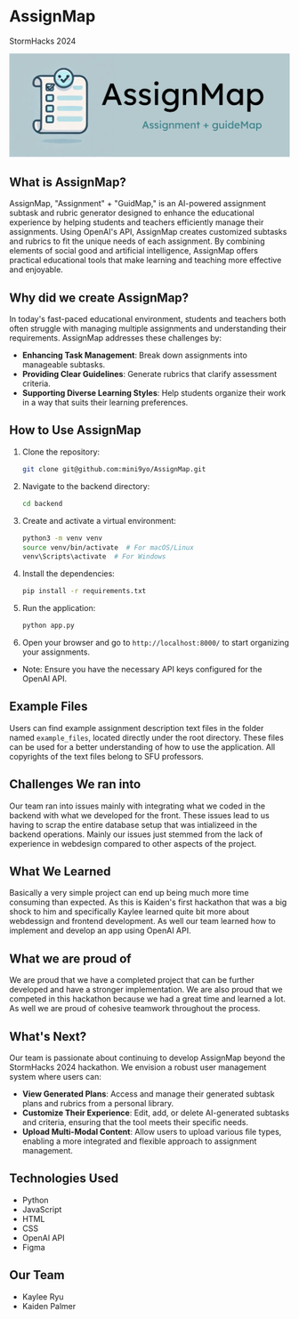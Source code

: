 # AssignMap
StormHacks 2024

![AssignMap](backend/static/image/AssignMap.png)

## What is AssignMap?
AssignMap, "Assignment" + "GuidMap," is an AI-powered assignment subtask and rubric generator designed to enhance the educational experience by helping students and teachers efficiently manage their assignments. Using OpenAI's API, AssignMap creates customized subtasks and rubrics to fit the unique needs of each assignment. By combining elements of social good and artificial intelligence, AssignMap offers practical educational tools that make learning and teaching more effective and enjoyable.

## Why did we create AssignMap?
In today's fast-paced educational environment, students and teachers both often struggle with managing multiple assignments and understanding their requirements. AssignMap addresses these challenges by:

- **Enhancing Task Management**: Break down assignments into manageable subtasks.
- **Providing Clear Guidelines**: Generate rubrics that clarify assessment criteria.
- **Supporting Diverse Learning Styles**: Help students organize their work in a way that suits their learning preferences.


## How to Use AssignMap

1. Clone the repository:

    ```bash
    git clone git@github.com:mini9yo/AssignMap.git
    ```

2. Navigate to the backend directory:

    ```bash
    cd backend
    ```

3. Create and activate a virtual environment:

   ```bash
   python3 -m venv venv
   source venv/bin/activate  # For macOS/Linux
   venv\Scripts\activate  # For Windows
   ```

4. Install the dependencies:

   ```bash
   pip install -r requirements.txt
   ```

5. Run the application:

   ```bash
   python app.py
   ```

6. Open your browser and go to `http://localhost:8000/` to start organizing your assignments.

- Note: Ensure you have the necessary API keys configured for the OpenAI API.

## Example Files
Users can find example assignment description text files in the folder named `example_files`, located directly under the root directory. These files can be used for a better understanding of how to use the application. All copyrights of the text files belong to SFU professors.

## Challenges We ran into

Our team ran into issues mainly with integrating what we coded in the backend with what we developed for the front.
These issues lead to us having to scrap the entire database setup that was intializeed in the backend operations.
Mainly our issues just stemmed from the lack of experience in webdesign compared to other aspects of the project.

## What We Learned
Basically a very simple project can end up being much more time consuming than expected. As this is Kaiden's first hackathon that was a big shock to him and specifically Kaylee learned quite bit more about webdessign and frontend development. As well our team learned how to implement and develop an app using OpenAI API.

## What we are proud of
We are proud that we have a completed project that can be further developed and have a stronger implementation. We are also proud that we competed in this hackathon because we had a great time and learned a lot. As well we are proud of cohesive teamwork throughout the process.

## What's Next?

Our team is passionate about continuing to develop AssignMap beyond the StormHacks 2024 hackathon. We envision a robust user management system where users can:

- **View Generated Plans**: Access and manage their generated subtask plans and rubrics from a personal library.
- **Customize Their Experience**: Edit, add, or delete AI-generated subtasks and criteria, ensuring that the tool meets their specific needs.
- **Upload Multi-Modal Content**: Allow users to upload various file types, enabling a more integrated and flexible approach to assignment management.

## Technologies Used

- Python
- JavaScript
- HTML
- CSS
- OpenAI API
- Figma

## Our Team

- Kaylee Ryu
- Kaiden Palmer
